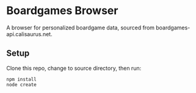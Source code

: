 # Boardgames Browser

A browser for personalized boardgame data, sourced from boardgames-api.calisaurus.net.

## Setup

Clone this repo, change to source directory, then run:
```
npm install
node create
```
